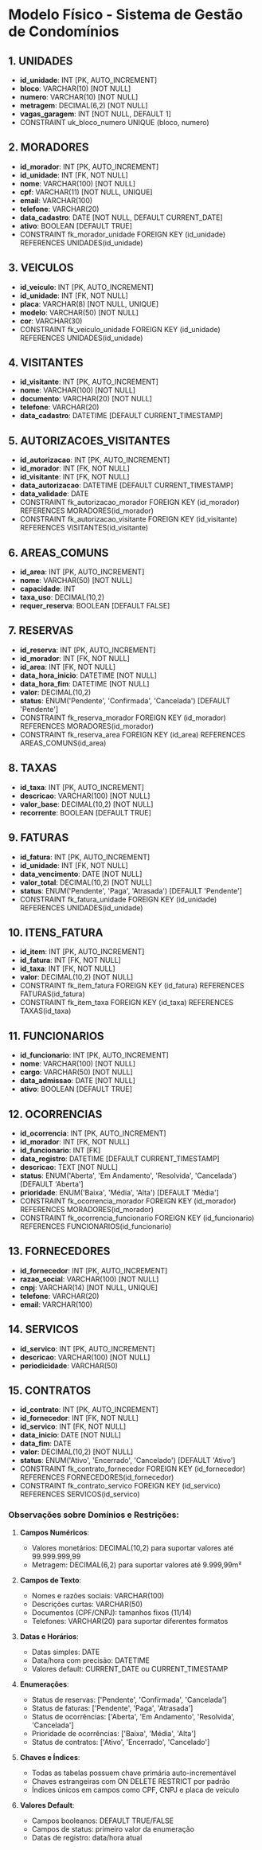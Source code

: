 # Modelo Físico - Sistema de Gestão de Condomínios

## 1. UNIDADES
- **id_unidade**: INT [PK, AUTO_INCREMENT]
- **bloco**: VARCHAR(10) [NOT NULL]
- **numero**: VARCHAR(10) [NOT NULL]
- **metragem**: DECIMAL(6,2) [NOT NULL]
- **vagas_garagem**: INT [NOT NULL, DEFAULT 1]
- CONSTRAINT uk_bloco_numero UNIQUE (bloco, numero)

## 2. MORADORES
- **id_morador**: INT [PK, AUTO_INCREMENT]
- **id_unidade**: INT [FK, NOT NULL]
- **nome**: VARCHAR(100) [NOT NULL]
- **cpf**: VARCHAR(11) [NOT NULL, UNIQUE]
- **email**: VARCHAR(100)
- **telefone**: VARCHAR(20)
- **data_cadastro**: DATE [NOT NULL, DEFAULT CURRENT_DATE]
- **ativo**: BOOLEAN [DEFAULT TRUE]
- CONSTRAINT fk_morador_unidade FOREIGN KEY (id_unidade) REFERENCES UNIDADES(id_unidade)

## 3. VEICULOS
- **id_veiculo**: INT [PK, AUTO_INCREMENT]
- **id_unidade**: INT [FK, NOT NULL]
- **placa**: VARCHAR(8) [NOT NULL, UNIQUE]
- **modelo**: VARCHAR(50) [NOT NULL]
- **cor**: VARCHAR(30)
- CONSTRAINT fk_veiculo_unidade FOREIGN KEY (id_unidade) REFERENCES UNIDADES(id_unidade)

## 4. VISITANTES
- **id_visitante**: INT [PK, AUTO_INCREMENT]
- **nome**: VARCHAR(100) [NOT NULL]
- **documento**: VARCHAR(20) [NOT NULL]
- **telefone**: VARCHAR(20)
- **data_cadastro**: DATETIME [DEFAULT CURRENT_TIMESTAMP]

## 5. AUTORIZACOES_VISITANTES
- **id_autorizacao**: INT [PK, AUTO_INCREMENT]
- **id_morador**: INT [FK, NOT NULL]
- **id_visitante**: INT [FK, NOT NULL]
- **data_autorizacao**: DATETIME [DEFAULT CURRENT_TIMESTAMP]
- **data_validade**: DATE
- CONSTRAINT fk_autorizacao_morador FOREIGN KEY (id_morador) REFERENCES MORADORES(id_morador)
- CONSTRAINT fk_autorizacao_visitante FOREIGN KEY (id_visitante) REFERENCES VISITANTES(id_visitante)

## 6. AREAS_COMUNS
- **id_area**: INT [PK, AUTO_INCREMENT]
- **nome**: VARCHAR(50) [NOT NULL]
- **capacidade**: INT
- **taxa_uso**: DECIMAL(10,2)
- **requer_reserva**: BOOLEAN [DEFAULT FALSE]

## 7. RESERVAS
- **id_reserva**: INT [PK, AUTO_INCREMENT]
- **id_morador**: INT [FK, NOT NULL]
- **id_area**: INT [FK, NOT NULL]
- **data_hora_inicio**: DATETIME [NOT NULL]
- **data_hora_fim**: DATETIME [NOT NULL]
- **valor**: DECIMAL(10,2)
- **status**: ENUM('Pendente', 'Confirmada', 'Cancelada') [DEFAULT 'Pendente']
- CONSTRAINT fk_reserva_morador FOREIGN KEY (id_morador) REFERENCES MORADORES(id_morador)
- CONSTRAINT fk_reserva_area FOREIGN KEY (id_area) REFERENCES AREAS_COMUNS(id_area)

## 8. TAXAS
- **id_taxa**: INT [PK, AUTO_INCREMENT]
- **descricao**: VARCHAR(100) [NOT NULL]
- **valor_base**: DECIMAL(10,2) [NOT NULL]
- **recorrente**: BOOLEAN [DEFAULT TRUE]

## 9. FATURAS
- **id_fatura**: INT [PK, AUTO_INCREMENT]
- **id_unidade**: INT [FK, NOT NULL]
- **data_vencimento**: DATE [NOT NULL]
- **valor_total**: DECIMAL(10,2) [NOT NULL]
- **status**: ENUM('Pendente', 'Paga', 'Atrasada') [DEFAULT 'Pendente']
- CONSTRAINT fk_fatura_unidade FOREIGN KEY (id_unidade) REFERENCES UNIDADES(id_unidade)

## 10. ITENS_FATURA
- **id_item**: INT [PK, AUTO_INCREMENT]
- **id_fatura**: INT [FK, NOT NULL]
- **id_taxa**: INT [FK, NOT NULL]
- **valor**: DECIMAL(10,2) [NOT NULL]
- CONSTRAINT fk_item_fatura FOREIGN KEY (id_fatura) REFERENCES FATURAS(id_fatura)
- CONSTRAINT fk_item_taxa FOREIGN KEY (id_taxa) REFERENCES TAXAS(id_taxa)

## 11. FUNCIONARIOS
- **id_funcionario**: INT [PK, AUTO_INCREMENT]
- **nome**: VARCHAR(100) [NOT NULL]
- **cargo**: VARCHAR(50) [NOT NULL]
- **data_admissao**: DATE [NOT NULL]
- **ativo**: BOOLEAN [DEFAULT TRUE]

## 12. OCORRENCIAS
- **id_ocorrencia**: INT [PK, AUTO_INCREMENT]
- **id_morador**: INT [FK, NOT NULL]
- **id_funcionario**: INT [FK]
- **data_registro**: DATETIME [DEFAULT CURRENT_TIMESTAMP]
- **descricao**: TEXT [NOT NULL]
- **status**: ENUM('Aberta', 'Em Andamento', 'Resolvida', 'Cancelada') [DEFAULT 'Aberta']
- **prioridade**: ENUM('Baixa', 'Média', 'Alta') [DEFAULT 'Média']
- CONSTRAINT fk_ocorrencia_morador FOREIGN KEY (id_morador) REFERENCES MORADORES(id_morador)
- CONSTRAINT fk_ocorrencia_funcionario FOREIGN KEY (id_funcionario) REFERENCES FUNCIONARIOS(id_funcionario)

## 13. FORNECEDORES
- **id_fornecedor**: INT [PK, AUTO_INCREMENT]
- **razao_social**: VARCHAR(100) [NOT NULL]
- **cnpj**: VARCHAR(14) [NOT NULL, UNIQUE]
- **telefone**: VARCHAR(20)
- **email**: VARCHAR(100)

## 14. SERVICOS
- **id_servico**: INT [PK, AUTO_INCREMENT]
- **descricao**: VARCHAR(100) [NOT NULL]
- **periodicidade**: VARCHAR(50)

## 15. CONTRATOS
- **id_contrato**: INT [PK, AUTO_INCREMENT]
- **id_fornecedor**: INT [FK, NOT NULL]
- **id_servico**: INT [FK, NOT NULL]
- **data_inicio**: DATE [NOT NULL]
- **data_fim**: DATE
- **valor**: DECIMAL(10,2) [NOT NULL]
- **status**: ENUM('Ativo', 'Encerrado', 'Cancelado') [DEFAULT 'Ativo']
- CONSTRAINT fk_contrato_fornecedor FOREIGN KEY (id_fornecedor) REFERENCES FORNECEDORES(id_fornecedor)
- CONSTRAINT fk_contrato_servico FOREIGN KEY (id_servico) REFERENCES SERVICOS(id_servico)

### Observações sobre Domínios e Restrições:

1. **Campos Numéricos**:
   - Valores monetários: DECIMAL(10,2) para suportar valores até 99.999.999,99
   - Metragem: DECIMAL(6,2) para suportar valores até 9.999,99m²

2. **Campos de Texto**:
   - Nomes e razões sociais: VARCHAR(100)
   - Descrições curtas: VARCHAR(50)
   - Documentos (CPF/CNPJ): tamanhos fixos (11/14)
   - Telefones: VARCHAR(20) para suportar diferentes formatos

3. **Datas e Horários**:
   - Datas simples: DATE
   - Data/hora com precisão: DATETIME
   - Valores default: CURRENT_DATE ou CURRENT_TIMESTAMP

4. **Enumerações**:
   - Status de reservas: ['Pendente', 'Confirmada', 'Cancelada']
   - Status de faturas: ['Pendente', 'Paga', 'Atrasada']
   - Status de ocorrências: ['Aberta', 'Em Andamento', 'Resolvida', 'Cancelada']
   - Prioridade de ocorrências: ['Baixa', 'Média', 'Alta']
   - Status de contratos: ['Ativo', 'Encerrado', 'Cancelado']

5. **Chaves e Índices**:
   - Todas as tabelas possuem chave primária auto-incrementável
   - Chaves estrangeiras com ON DELETE RESTRICT por padrão
   - Índices únicos em campos como CPF, CNPJ e placa de veículo

6. **Valores Default**:
   - Campos booleanos: DEFAULT TRUE/FALSE
   - Campos de status: primeiro valor da enumeração
   - Datas de registro: data/hora atual